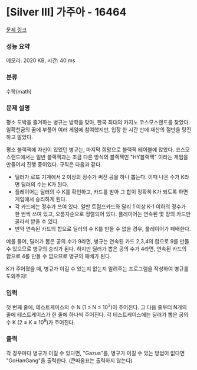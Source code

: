 # [Silver III] 가주아 - 16464 

[문제 링크](https://www.acmicpc.net/problem/16464) 

### 성능 요약

메모리: 2020 KB, 시간: 40 ms

### 분류

수학(math)

### 문제 설명

<p>평소 도박을 즐겨하는 병규는 방학을 맞아, 한국 최대의 카지노 코스모스랜드를 찾았다. 일확천금의 꿈에 부풀어 여러 게임에 참여했지만, 입장 한 시간 만에 재산의 절반을 탕진하고 말았다.</p>

<p>평소 블랙잭에 자신이 있었던 병규는, 마지막 희망으로 블랙잭 테이블에 앉았다. 코스모스랜드에서는 일반 블랙잭과는 조금 다른 방식의 블랙잭인 "HY블랙잭" 이라는 게임을 만들어서 진행 중이었다. 규칙은 다음과 같다.</p>

<ul>
	<li>딜러가 로또 기계에서 2 이상의 정수가 써진 공을 하나 뽑는다. 이때 나온 수가 K라면 딜러의 수는 K가 된다.</li>
	<li>플레이어는 딜러의 수 K를 확인하고, 카드를 받아 그 합이 정확히 K가 되도록 하면 게임에서 승리하게 된다.</li>
	<li>각 카드에는 정수가 쓰여 있다. 일반 트럼프카드와 달리 1 이상 K-1 이하의 정수가 한 번씩 쓰여 있고, 오름차순으로 정렬되어 있다. 플레이어는 연속된 몇 장의 카드만 골라서 받을 수 있다.</li>
	<li>만약 연속된 카드의 합으로 딜러의 수 K를 만들 수 없을 경우, 플레이어가 패배한다.</li>
</ul>

<p>예를 들어, 딜러가 뽑은 공의 수가 9라면, 병규는 연속된 카드 2,3,4의 합으로 9를 만들 수 있으므로 병규의 승리가 된다. 하지만 딜러가 뽑은 공의 수가 4라면, 연속된 카드의 합으로 4를 만들 수 없으므로 병규의 패배가 된다.</p>

<p>K가 주어졌을 때, 병규가 이길 수 있는지 없는지 알려주는 프로그램을 작성하여 병규를 도와주자!</p>

### 입력 

 <p>첫 번째 줄에, 테스트케이스의 수 N (1 ≤ N ≤ 10<sup>3</sup>)이 주어진다. 그 다음 줄부터 N개의 줄에 테스트케이스가 한 줄에 하나씩 주어진다. 각 테스트케이스에는 딜러가 뽑은 공의 수 K (2 ≤ K ≤ 10<sup>9</sup>)가 주어진다.</p>

### 출력 

 <p>각 경우마다 병규가 이길 수 있다면, "Gazua"를, 병규가 이길 수 있는 방법이 없다면 "GoHanGang"을 출력한다. (큰따옴표는 출력하지 않는다)</p>

